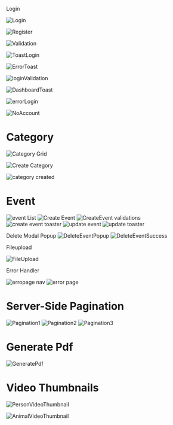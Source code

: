 Login

![Login](https://user-images.githubusercontent.com/87525401/198270903-9378fa79-0d85-4e61-86e7-15a957f0e0d6.PNG)

![Register](https://user-images.githubusercontent.com/87525401/198272434-20889160-3aef-47f0-b39a-854c40354aac.PNG)

![Validation](https://user-images.githubusercontent.com/87525401/198275225-fcf46bbd-c973-4b15-b82c-3c6647035067.PNG)

![ToastLogin](https://user-images.githubusercontent.com/87525401/198277960-469634e8-564e-412c-9160-51af48411b03.png)

![ErrorToast](https://user-images.githubusercontent.com/87525401/198279673-612f4328-0fa0-48fe-9842-dec999d1a193.PNG)

![loginValidation](https://user-images.githubusercontent.com/87525401/198282423-3dfe9add-e9d3-45c4-808c-95f924650920.PNG)

![DashboardToast](https://user-images.githubusercontent.com/87525401/198284358-a30b682b-6a53-44be-b1e4-ea8d22a85d8d.png)

![errorLogin](https://user-images.githubusercontent.com/87525401/198285014-9517962d-81d4-4d97-86f4-b6dafae2397c.PNG)

![NoAccount](https://user-images.githubusercontent.com/87525401/198285944-fef74eb1-81ff-4b5e-8e5c-f40bded83211.PNG)

# Category
![Category Grid](https://user-images.githubusercontent.com/92164758/198330585-c8f892b3-63f4-4cb8-9763-bc6dfb38cf1d.png)


![Create Category](https://user-images.githubusercontent.com/92164758/198330268-6ae9bd29-ab5f-4b04-a28d-e474e68d1e54.png)

![category created](https://user-images.githubusercontent.com/92164758/198330258-b0a1ea04-fd8a-462b-8870-a6dc735d113d.png)

# Event
![event List](https://user-images.githubusercontent.com/92291258/198344869-7f9e4a32-72c5-4c37-bb56-2023a997dad9.png)
![Create Event](https://user-images.githubusercontent.com/92291258/198344607-ab60d64b-6fa9-4bc1-8d82-34ca95d95b6c.png)
![CreateEvent validations](https://user-images.githubusercontent.com/92291258/198344620-dad1524f-3da6-4a9a-be93-ec851fe03cb9.png)
![create event toaster](https://user-images.githubusercontent.com/92291258/198344626-7c7cae39-93f7-43e3-8701-cc51ba03e16d.png)
![update event](https://user-images.githubusercontent.com/92291258/198346791-c1ae4f86-d46c-452d-912d-a4344ede2594.png)
![update toaster](https://user-images.githubusercontent.com/92291258/198346801-7984728d-560f-4a0a-9b6b-769cf7b1a8fe.png)

Delete Modal Popup
![DeleteEventPopup](https://user-images.githubusercontent.com/88362571/198538944-b0f7bc62-0b58-4a92-a0b3-792fd9217efb.PNG)
![DeleteEventSuccess](https://user-images.githubusercontent.com/88362571/198539016-d16d81e8-4cb6-40ce-b795-d7dc18f7a071.png)


Fileupload

![FileUpload](https://user-images.githubusercontent.com/87525401/198289158-6798a62c-3d3e-4235-9177-c2e23d087d3e.png)

Error Handler

![erropage nav](https://user-images.githubusercontent.com/92291258/198273258-5faf1d4e-bdbc-48e3-8333-cb266d65cdc5.png)
![error page](https://user-images.githubusercontent.com/92291258/198273285-43ed958f-a88b-4353-a929-7f10b5ad47ec.png)


# Server-Side Pagination
![Pagination1](https://user-images.githubusercontent.com/80381121/198289890-3b69f345-7948-4425-be24-97388e2a9dcd.png)
![Pagination2](https://user-images.githubusercontent.com/80381121/198289883-ccbb2932-f6a5-46bc-a16e-7786a97158d8.png)
![Pagination3](https://user-images.githubusercontent.com/80381121/198289887-2e0f2596-e664-4bf4-9b0e-f639471de9fc.png)


# Generate Pdf
![GeneratePdf](https://user-images.githubusercontent.com/80381121/198296827-d6b36e10-d04b-404d-b071-f7cdf349953f.png)



# Video Thumbnails
![PersonVideoThumbnail](https://user-images.githubusercontent.com/92164758/198301599-d51212b6-2fb2-4edf-b034-3ed92aff691a.png)

![AnimalVideoThumbnail](https://user-images.githubusercontent.com/92164758/198303048-4d277362-a694-41e1-9029-d79e4fb3da61.png)

